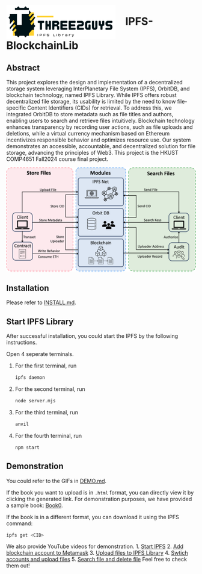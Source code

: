 <h1>
  <img src="./demo-installation/Logo.png" alt="Logo" style="vertical-align: middle; margin-right: 20px; width: 290px; height: 90px;">
  IPFS-BlockchainLib
</h1>

## Abstract
This project explores the design and implementation of a decentralized storage system leveraging InterPlanetary File System (IPFS), OrbitDB, and blockchain technology, named IPFS Library. While IPFS offers robust decentralized file storage, its usability is limited by the need to know file-specific Content Identifiers (CIDs) for retrieval. To address this, we integrated OrbitDB to store metadata such as file titles and authors, enabling users to search and retrieve files intuitively. Blockchain technology enhances transparency by recording user actions, such as file uploads and deletions, while a virtual currency mechanism based on Ethereum incentivizes responsible behavior and optimizes resource use. Our system demonstrates an accessible, accountable, and decentralized solution for file storage, advancing the principles of Web3. This project is the HKUST COMP4651 Fall2024 course final project.

<p align="center">
  <img src="./demo-installation/frame.png" alt="Abstract Overview" style="width: 800px; height: auto;">
</p>

## Installation
Please refer to [INSTALL.md](./demo-installation/INSTALL.md).

## Start IPFS Library
After successful installation, you could start the IPFS by the following instructions.

Open 4 seperate terminals. 

1. For the first terminal, run 
    ```sh
    ipfs daemon
    ```

2. For the second terminal, run 
    ```sh
    node server.mjs
    ```

3. For the third terminal, run 
    ```sh
    anvil
    ```

4. For the fourth terminal, run 
    ```sh
    npm start
    ```

## Demonstration
You could refer to the GIFs in [DEMO.md](./demo-installation/DEMO.md). 

If the book you want to upload is in `.html` format, you can directly view it by clicking the generated link. For demonstration purposes, we have provided a sample book: [Book0](demo-installation/Book0.html). 

If the book is in a different format, you can download it using the IPFS command:

```sh
ipfs get <CID>
```


We also provide YouTube videos for demonstration. 1. [Start IPFS](https://youtu.be/XQlljNCM0ss) 2. [Add blockchain account to Metamask](https://youtu.be/dD1cTx0mD2A) 3. [Upload files to IPFS Library](https://youtu.be/FcKgLwpYbFk) 4. [Swtich accounts and upload files](https://youtu.be/N9z1TKvR_rY) 5. [Search file and delete file](https://youtu.be/8jHJwvBRdlc) Feel free to check them out!
